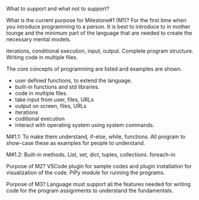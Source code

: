 What to support and what not to support?

What is the current purpose for Milestone#1 (M1)?
For the first time when you introduce programming to a person.
It is best to introduce to in mother tounge and the minimum part of the language that are needed to create the necessary mental models.


iterations, conditional execution, input, output.
Complete program structure. Writing code in multiple files.

The core concepts of programming are listed and examples are shown.
- user defined functions, to extend the language.
- built-in functions and std libraries.
- code in multiple files.
- take input from user, files, URLs
- output on screen, files, URLs
- iterations
- coditional execution
- interact with operating system using system commands.

M#1.1:
To make them understand, if-else, while, functions.
All program to show-case these as examples for people to understand.

M#1.2:
Built-in methods.
List, set, dict, tuples, collections.
foreach-in 

Purpose of M2?
VSCode plugin for sample codes and plugin installation for visualization of the code.
PiPy module for running the programs.

Purpose of M3?
Language must support all the features needed for writing code for the program assignments to understand the fundamentals.
